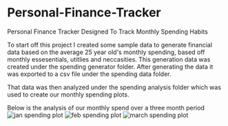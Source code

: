 # Personal-Finance-Tracker
 Personal Finance Tracker Designed To Track Monthly Spending Habits
 
To start off this project I created some sample data to generate financial data based on the average 25 year old's monthly spending, based off monthly essesentials, utitlies and neccasities.
This generation data was created under the spending generator folder.
After generating the data it was exported to a csv file under the spending data folder.

That data was then analyzed under the spending analysis folder which was used to create our monthly spending plots.

Below is the analysis of our monthly spend over a three month period
![jan spending plot](https://github.com/user-attachments/assets/c5f72177-9566-41bd-88b6-f03d15fc6eef)
![feb spending plot](https://github.com/user-attachments/assets/afb7d960-4943-426f-9fcd-d7cac52ff5d9)
![march spending plot](https://github.com/user-attachments/assets/45d73a39-2841-4703-9b84-52536a5015ee)

